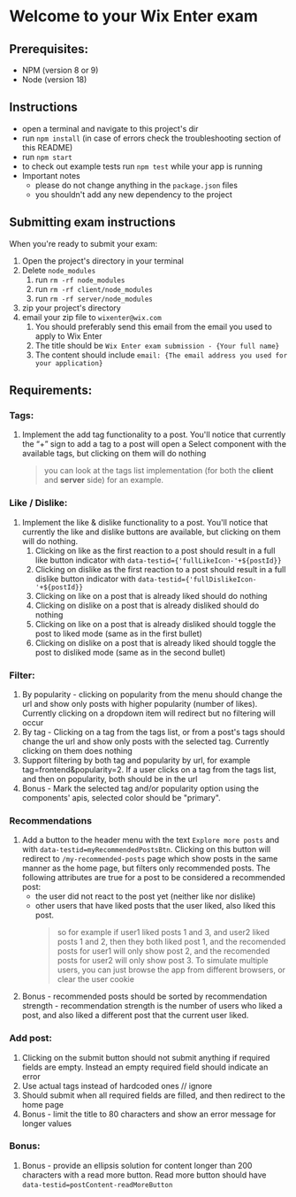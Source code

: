 # Welcome to your Wix Enter exam

## Prerequisites:

- NPM (version 8 or 9)
- Node (version 18)

## Instructions

- open a terminal and navigate to this project's dir
- run `npm install` (in case of errors check the troubleshooting section of this README)
- run `npm start`
- to check out example tests run `npm test` while your app is running
- Important notes
  - please do not change anything in the `package.json` files
  - you shouldn't add any new dependency to the project

## Submitting exam instructions

When you're ready to submit your exam:

1. Open the project's directory in your terminal
2. Delete `node_modules`
   1. run `rm -rf node_modules`
   2. run `rm -rf client/node_modules`
   3. run `rm -rf server/node_modules`
3. zip your project's directory
4. email your zip file to `wixenter@wix.com`
   1. You should preferably send this email from the email you used to apply to Wix Enter
   2. The title should be `Wix Enter exam submission - {Your full name}`
   3. The content should include `email: {The email address you used for your application}`

## Requirements:

### Tags:

1. Implement the add tag functionality to a post. You'll notice that currently the “+” sign to add a tag to a post will open a Select component with the available tags, but clicking on them will do nothing
   > you can look at the tags list implementation (for both the **client** and **server** side) for an example.

### Like / Dislike:

1. Implement the like & dislike functionality to a post. You'll notice that currently the like and dislike buttons are available, but clicking on them will do nothing.
   1. Clicking on like as the first reaction to a post should result in a full like button indicator with `data-testid={'fullLikeIcon-'+${postId}}`
   2. Clicking on dislike as the first reaction to a post should result in a full dislike button indicator with `data-testid={'fullDislikeIcon-'+${postId}}`
   3. Clicking on like on a post that is already liked should do nothing
   4. Clicking on dislike on a post that is already disliked should do nothing
   5. Clicking on like on a post that is already disliked should toggle the post to liked mode (same as in the first bullet)
   6. Clicking on dislike on a post that is already liked should toggle the post to disliked mode (same as in the second bullet)

### Filter:

1. By popularity - clicking on popularity from the menu should change the url and show only posts with higher popularity (number of likes). Currently clicking on a dropdown item will redirect but no filtering will occur
2. By tag - Clicking on a tag from the tags list, or from a post's tags should change the url and show only posts with the selected tag. Currently clicking on them does nothing
3. Support filtering by both tag and popularity by url, for example tag=frontend&popularity=2. If a user clicks on a tag from the tags list, and then on popularity, both should be in the url
4. Bonus - Mark the selected tag and/or popularity option using the components' apis, selected color should be "primary".

### Recommendations

1. Add a button to the header menu with the text `Explore more posts` and with `data-testid=myRecommendedPostsBtn`. Clicking on this button will redirect to `/my-recommended-posts` page which show posts in the same manner as the home page, but filters only recommended posts. The following attributes are true for a post to be considered a recommended post:
   - the user did not react to the post yet (neither like nor dislike)
   - other users that have liked posts that the user liked, also liked this post.
     > so for example if user1 liked posts 1 and 3, and user2 liked posts 1 and 2, then they both liked post 1, and the recomended posts for user1 will only show post 2, and the recomended posts for user2 will only show post 3.
     > To simulate multiple users, you can just browse the app from different browsers, or clear the user cookie
1. Bonus - recommended posts should be sorted by recommendation strength - recommendation strength is the number of users who liked a post, and also liked a different post that the current user liked.

### Add post:

1. Clicking on the submit button should not submit anything if required fields are empty. Instead an empty required field should indicate an error
2. Use actual tags instead of hardcoded ones // ignore
3. Should submit when all required fields are filled, and then redirect to the home page
4. Bonus - limit the title to 80 characters and show an error message for longer values

### Bonus:

1. Bonus - provide an ellipsis solution for content longer than 200 characters with a read more button. Read more button should have `data-testid=postContent-readMoreButton`
